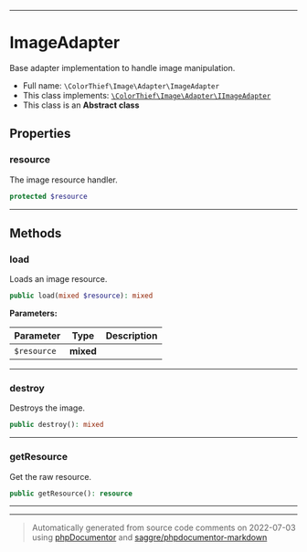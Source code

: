 ***

# ImageAdapter

Base adapter implementation to handle image manipulation.



* Full name: `\ColorThief\Image\Adapter\ImageAdapter`
* This class implements:
[`\ColorThief\Image\Adapter\IImageAdapter`](./IImageAdapter.md)
* This class is an **Abstract class**



## Properties


### resource

The image resource handler.

```php
protected $resource
```






***

## Methods


### load

Loads an image resource.

```php
public load(mixed $resource): mixed
```








**Parameters:**

| Parameter | Type | Description |
|-----------|------|-------------|
| `$resource` | **mixed** |  |




***

### destroy

Destroys the image.

```php
public destroy(): mixed
```











***

### getResource

Get the raw resource.

```php
public getResource(): resource
```











***


***
> Automatically generated from source code comments on 2022-07-03 using [phpDocumentor](http://www.phpdoc.org/) and [saggre/phpdocumentor-markdown](https://github.com/Saggre/phpDocumentor-markdown)
